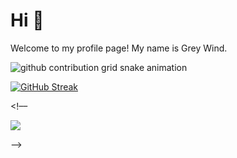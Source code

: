 # Hi 👋

Welcome to my profile page! My name is Grey Wind.

<picture>
  <source media="(prefers-color-scheme: dark)" srcset="https://hub.ggo.icu/Grey-Wind/Grey-Wind/raw/output/github-contribution-grid-snake-dark.svg">
  <source media="(prefers-color-scheme: light)" srcset="https://hub.ggo.icu/Grey-Wind/Grey-Wind/raw/output/github-contribution-grid-snake.svg">
  <img alt="github contribution grid snake animation" src="https://hub.ggo.icu/Grey-Wind/Grey-Wind/raw/output/github-contribution-grid-snake.svg">
</picture>

[![GitHub Streak](https://streak-stats.demolab.com?user=Grey-Wind&theme=buefy&border_radius=10&locale=zh_Hans)](https://git.io/streak-stats)<!-- 用了https://streak-stats.demolab.com/ -->

<!-- ![Top Langs](https://github-readme-stats.vercel.app/api/top-langs/?username=Grey-Wind) -->

<!–– <div>
    <img  src="https://github-readme-stats.vercel.app/api/top-langs/?username=Grey-Wind&layout=compact"/>
</div> ––>


<!-- [![Anurag's GitHub stats](https://github-readme-stats.vercel.app/api?username=Grey-Wind)](https://github.com/Grey-Wind/Grey-Wind/) -->
